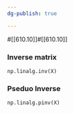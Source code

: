 ```yaml
---
dg-publish: true

---
```

#[[610.10]]#[[610.10]]




### Inverse matrix
`np.linalg.inv(X)`

### Pseduo Inverse
`np.linalg.pinv(X)`